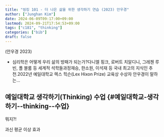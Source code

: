 ```yaml
---
title: "씽킹 101 - 더 나은 삶을 위한 생각하기 연습 (2023) 안우경"
author: ["Junghan Kim"]
date: 2024-06-09T09:17:00+09:00
lastmod: 2024-09-21T17:54:53+09:00
tags: ["c181", "thinking"]
categories: ["bib"]
draft: false
---
```


(안우경 2023)

-   심리학은 어떻게 우리 삶의 방패가 되는가?다니엘 핑크, 로버트 치알디니, 그레첸 루빈, 폴 블룸 등 세계적 석학들과정재승, 한소원, 이석재 등 국내 최고의 지식인 추천.2022년 예일대학교 렉스 힉슨(Lex Hixon Prize) 교육상 수상자 안우경이 말하는...


## 예일대학교 생각하기(Thinking) 수업 {#예일대학교-생각하기--thinking--수업}

뭐지?!

과신 평균 이상 효과

